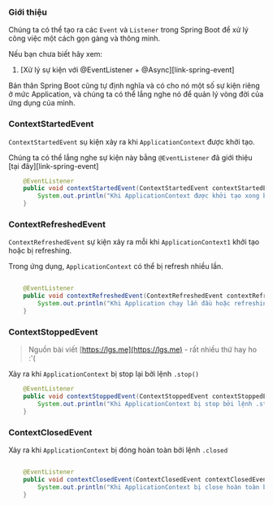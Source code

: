 ### Giới thiệu

Chúng ta có thể tạo ra các `Event` và `Listener` trong Spring Boot để xử lý công việc một cách gọn gàng và thông minh.

Nếu bạn chưa biết hãy xem:

1. [Xử lý sự kiện với @EventListener + @Async][link-spring-event]

Bản thân Spring Boot cũng tự định nghĩa và có cho nó một số sự kiện riêng ở mức Application, và chúng ta có thể lắng nghe nó để quản lý vòng đời của ứng dụng của mình.

### ContextStartedEvent

`ContextStartedEvent` sụ kiện xảy ra khi `ApplicationContext` được khởi tạo.

Chúng ta có thể lắng nghe sự kiện này bằng `@EventListener` đã giới thiệu [tại đây][link-spring-event]

```java
    @EventListener
    public void contextStartedEvent(ContextStartedEvent contextStartedEvent) {
        System.out.println("Khi ApplicationContext được khởi tạo xong bởi .start() nó sẽ bắn sự kiện ContextRefreshedEvent");
    }
```

### ContextRefreshedEvent

`ContextRefreshedEvent` sự kiện xảy ra mỗi khi `ApplicationContext1` khởi tạo hoặc bị refreshing.

Trong ứng dụng, `ApplicationContext` có thể bị refresh nhiều lần.

```java

    @EventListener
    public void contextRefreshedEvent(ContextRefreshedEvent contextRefreshedEvent) {
        System.out.println("Khi Application chạy lần đầu hoặc refreshing nó sẽ bắn sự kiện ContextRefreshedEvent");
    }

```

### ContextStoppedEvent

> Nguồn bài viết [https://lgs.me](https://lgs.me) - rất nhiều thứ hay ho :'(

Xảy ra khi `ApplicationContext` bị stop lại bởi lệnh `.stop()`

```java
    @EventListener
    public void contextStoppedEvent(ContextStoppedEvent contextStoppedEvent) {
        System.out.println("Khi ApplicationContext bị stop bởi lệnh .stop()");
    }

```

### ContextClosedEvent

Xảy ra khi `ApplicationContext` bị đóng hoàn toàn bởi lệnh `.closed`

```java

    @EventListener
    public void contextClosedEvent(ContextClosedEvent contextClosedEvent) {
        System.out.println("Khi ApplicationContext bị close hoàn toàn bởi lệnh .closed()");
    }
```

